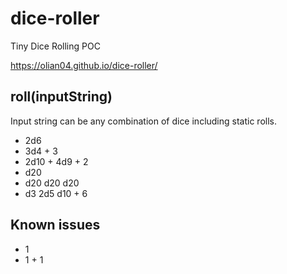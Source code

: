 # dice-roller
Tiny Dice Rolling POC

https://olian04.github.io/dice-roller/

## roll(inputString)

Input string can be any combination of dice including static rolls.
* 2d6
* 3d4 + 3
* 2d10 + 4d9 + 2
* d20
* d20 d20 d20
* d3 2d5 d10 + 6

## Known issues

* 1
* 1 + 1
